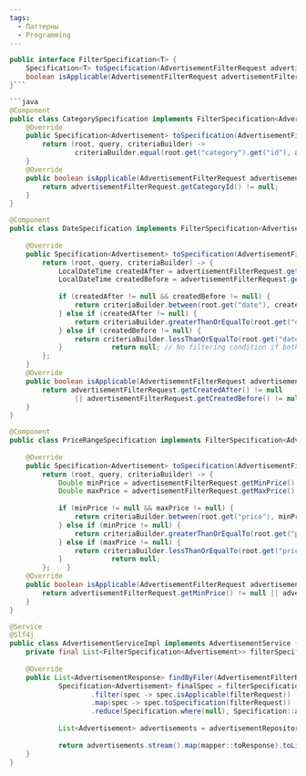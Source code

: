 ```yaml
---
tags:
  - Паттерны
  - Programming
---
```


```java
public interface FilterSpecification<T> {  
    Specification<T> toSpecification(AdvertisementFilterRequest advertisementFilterRequest);  
    boolean isApplicable(AdvertisementFilterRequest advertisementFilterRequest);  
}```

```java
@Component  
public class CategorySpecification implements FilterSpecification<Advertisement> {  
    @Override  
    public Specification<Advertisement> toSpecification(AdvertisementFilterRequest advertisementFilterRequest) {  
        return (root, query, criteriaBuilder) ->  
                criteriaBuilder.equal(root.get("category").get("id"), advertisementFilterRequest.getCategoryId());  
    }  
    @Override  
    public boolean isApplicable(AdvertisementFilterRequest advertisementFilterRequest) {  
        return advertisementFilterRequest.getCategoryId() != null;  
    }
}
```

```java
@Component  
public class DateSpecification implements FilterSpecification<Advertisement> {  
  
    @Override  
    public Specification<Advertisement> toSpecification(AdvertisementFilterRequest advertisementFilterRequest) {  
        return (root, query, criteriaBuilder) -> {  
            LocalDateTime createdAfter = advertisementFilterRequest.getCreatedAfter();  
            LocalDateTime createdBefore = advertisementFilterRequest.getCreatedBefore();  
  
            if (createdAfter != null && createdBefore != null) {  
                return criteriaBuilder.between(root.get("date"), createdAfter, createdBefore);  
            } else if (createdAfter != null) {  
                return criteriaBuilder.greaterThanOrEqualTo(root.get("date"), createdAfter);  
            } else if (createdBefore != null) {  
                return criteriaBuilder.lessThanOrEqualTo(root.get("date"), createdBefore);  
            }            return null; // No filtering condition if both dates are null  
        };  
    }  
    @Override  
    public boolean isApplicable(AdvertisementFilterRequest advertisementFilterRequest) {  
        return advertisementFilterRequest.getCreatedAfter() != null  
                || advertisementFilterRequest.getCreatedBefore() != null;  
    }
}
```

```java
@Component  
public class PriceRangeSpecification implements FilterSpecification<Advertisement> {  
  
    @Override  
    public Specification<Advertisement> toSpecification(AdvertisementFilterRequest advertisementFilterRequest) {  
        return (root, query, criteriaBuilder) -> {  
            Double minPrice = advertisementFilterRequest.getMinPrice();  
            Double maxPrice = advertisementFilterRequest.getMaxPrice();  
  
            if (minPrice != null && maxPrice != null) {  
                return criteriaBuilder.between(root.get("price"), minPrice, maxPrice);  
            } else if (minPrice != null) {  
                return criteriaBuilder.greaterThanOrEqualTo(root.get("price"), minPrice);  
            } else if (maxPrice != null) {  
                return criteriaBuilder.lessThanOrEqualTo(root.get("price"), maxPrice);  
            }            return null;  
        };    }  
    @Override  
    public boolean isApplicable(AdvertisementFilterRequest advertisementFilterRequest) {  
        return advertisementFilterRequest.getMinPrice() != null || advertisementFilterRequest.getMaxPrice() != null;  
    }
}
```


```java
@Service  
@Slf4j  
public class AdvertisementServiceImpl implements AdvertisementService {
	private final List<FilterSpecification<Advertisement>> filterSpecifications;
	
	@Override  
	public List<AdvertisementResponse> findByFiler(AdvertisementFilterRequest filterRequest) {  
	        Specification<Advertisement> finalSpec = filterSpecifications.stream()  
	                .filter(spec -> spec.isApplicable(filterRequest))  
	                .map(spec -> spec.toSpecification(filterRequest))  
	                .reduce(Specification.where(null), Specification::and);  
	  
	        List<Advertisement> advertisements = advertisementRepository.findAll(finalSpec);  
	  
	        return advertisements.stream().map(mapper::toResponse).toList();  
	}
}
```